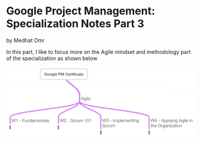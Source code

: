 # Google Project Management: Specialization Notes Part 3

by Medhat Omr

In this part, I like to focus more on the Agile mindset and methodology part of
the specialization as shown below

![Part 3 of the Specialization Overview](assets/part3-overview-2021-07-20-17-42-47.png)

